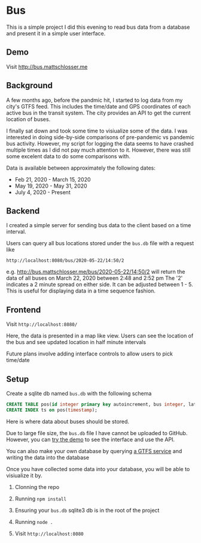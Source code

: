 # Bus

This is a simple project I did this evening to read bus data
from a database and present it in a simple user interface.

## Demo

Visit http://bus.mattschlosser.me

## Background 
A few months ago, before the pandmic hit, I started to log data from my city's GTFS feed. This includes
the time/date and GPS coordinates of each active bus in the transit system. The city provides an API
to get the current location of buses. 

I finally sat down and took some time to visiualize some of the 
data. I was interested in doing side-by-side comparisons of pre-pandemic vs pandemic bus activity. 
However, my script for logging the data seems to have crashed multiple times as I did not pay much attention
to it. However, there was still some excelent data to do some comparisons with. 

Data is available between approximately the following dates:
* Feb 21, 2020 - March 15, 2020
* May 19, 2020 - May 31, 2020
* July 4, 2020 - Present

## Backend

 I created a simple server for sending bus data to the client
based on a time interval.


Users can query all bus locations stored under the `bus.db` file with
a request like 
```
http://localhost:8080/bus/2020-05-22/14:50/2
```

e.g. http://bus.mattschlosser.me/bus/2020-05-22/14:50/2 will return the data of all
buses on March 22, 2020 between 2:48 and 2:52 pm
The '2' indicates a 2 minute spread on either side. It can be adjusted between 1 - 5. 
This is useful for displaying data in a time sequence fashion.

## Frontend

Visit `http://localhost:8080/`

Here, the data is presented in a map like view. Users can see the location of
the bus and see updated location in half minute intervals

Future plans involve adding interface controls to allow users to pick time/date

## Setup

Create a sqlite db named `bus.db` with the following schema


```sql
CREATE TABLE pos(id integer primary key autoincrement, bus integer, lat double, long double, trip int, timestamp timestamp, bearing int, speed double);
CREATE INDEX ts on pos(timestamp);
```

Here is where data about buses should be stored. 

Due to large file size, the `bus.db` file I have cannot be uploaded to GitHub. However, you can [try the demo](http://bus.mattschlosser.me/) to see the interface and use the API.

You can also make your own database by querying [a GTFS service](https://developers.google.com/transit/gtfs-realtime) and writing the data into the database 

Once you have collected some data into your database, you will be able to visiualize it by.

1. Clonning the repo 

2. Running `npm install`

3. Ensuring your `bus.db` sqlite3 db is in the root of the project

4. Running `node . `

5. Visit `http://localhost:8080`
